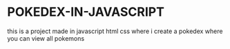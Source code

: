 # POKEDEX-IN-JAVASCRIPT
 this is a project made in javascript html css where i create a pokedex where you can view all pokemons
